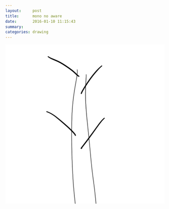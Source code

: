 ```yaml
---
layout:     post
title:      mono no aware
date:       2016-01-10 11:15:43
summary:    
categories: drawing
---
```

![mono no aware](/images/diary/mono-no-aware.png "I have no empathy to Japanese culture.")
